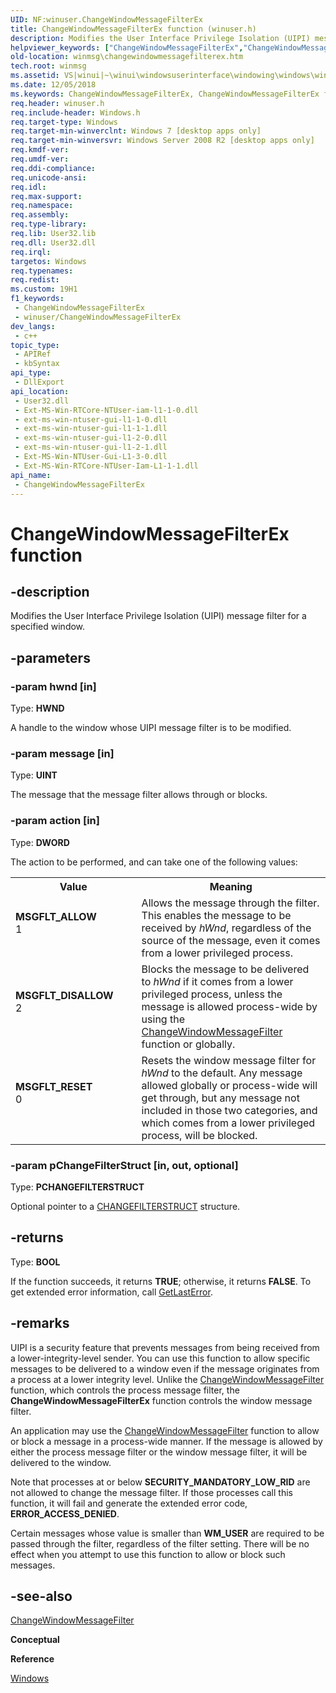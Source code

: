 ```yaml
---
UID: NF:winuser.ChangeWindowMessageFilterEx
title: ChangeWindowMessageFilterEx function (winuser.h)
description: Modifies the User Interface Privilege Isolation (UIPI) message filter for a specified window.
helpviewer_keywords: ["ChangeWindowMessageFilterEx","ChangeWindowMessageFilterEx function [Windows and Messages]","MSGFLT_ALLOW","MSGFLT_DISALLOW","MSGFLT_RESET","_win32_ChangeWindowMessageFilterEx","_win32_changewindowmessagefilterex_cpp","winmsg.changewindowmessagefilterex","winui._win32_changewindowmessagefilterex","winuser/ChangeWindowMessageFilterEx"]
old-location: winmsg\changewindowmessagefilterex.htm
tech.root: winmsg
ms.assetid: VS|winui|~\winui\windowsuserinterface\windowing\windows\windowreference\windowfunctions\changewindowmessagefilterex.htm
ms.date: 12/05/2018
ms.keywords: ChangeWindowMessageFilterEx, ChangeWindowMessageFilterEx function [Windows and Messages], MSGFLT_ALLOW, MSGFLT_DISALLOW, MSGFLT_RESET, _win32_ChangeWindowMessageFilterEx, _win32_changewindowmessagefilterex_cpp, winmsg.changewindowmessagefilterex, winui._win32_changewindowmessagefilterex, winuser/ChangeWindowMessageFilterEx
req.header: winuser.h
req.include-header: Windows.h
req.target-type: Windows
req.target-min-winverclnt: Windows 7 [desktop apps only]
req.target-min-winversvr: Windows Server 2008 R2 [desktop apps only]
req.kmdf-ver: 
req.umdf-ver: 
req.ddi-compliance: 
req.unicode-ansi: 
req.idl: 
req.max-support: 
req.namespace: 
req.assembly: 
req.type-library: 
req.lib: User32.lib
req.dll: User32.dll
req.irql: 
targetos: Windows
req.typenames: 
req.redist: 
ms.custom: 19H1
f1_keywords:
 - ChangeWindowMessageFilterEx
 - winuser/ChangeWindowMessageFilterEx
dev_langs:
 - c++
topic_type:
 - APIRef
 - kbSyntax
api_type:
 - DllExport
api_location:
 - User32.dll
 - Ext-MS-Win-RTCore-NTUser-iam-l1-1-0.dll
 - ext-ms-win-ntuser-gui-l1-1-0.dll
 - ext-ms-win-ntuser-gui-l1-1-1.dll
 - ext-ms-win-ntuser-gui-l1-2-0.dll
 - ext-ms-win-ntuser-gui-l1-2-1.dll
 - Ext-MS-Win-NTUser-Gui-L1-3-0.dll
 - Ext-MS-Win-RTCore-NTUser-Iam-L1-1-1.dll
api_name:
 - ChangeWindowMessageFilterEx
---
```


# ChangeWindowMessageFilterEx function


## -description

Modifies the User Interface Privilege Isolation (UIPI) message filter for a specified window.

## -parameters

### -param hwnd [in]

Type: <b>HWND</b>

A handle to the window whose UIPI message filter is to be modified.

### -param message [in]

Type: <b>UINT</b>

The message that the message filter allows through or blocks.

### -param action [in]

Type: <b>DWORD</b>

The action to be performed, and can take one of the following values:

<table>
<tr>
<th>Value</th>
<th>Meaning</th>
</tr>
<tr>
<td width="40%"><a id="MSGFLT_ALLOW"></a><a id="msgflt_allow"></a><dl>
<dt><b>MSGFLT_ALLOW</b></dt>
<dt>1</dt>
</dl>
</td>
<td width="60%">
Allows the message through the filter. This enables the message to be received by 
					<i>hWnd</i>, regardless of the source of the message, 
					even it comes from a lower privileged process.
					

</td>
</tr>
<tr>
<td width="40%"><a id="MSGFLT_DISALLOW"></a><a id="msgflt_disallow"></a><dl>
<dt><b>MSGFLT_DISALLOW</b></dt>
<dt>2</dt>
</dl>
</td>
<td width="60%">
Blocks the message to be delivered to <i>hWnd</i> if it comes from a lower privileged process, 
					unless the message is allowed process-wide by using the <a href="https://docs.microsoft.com/windows/desktop/api/winuser/nf-winuser-changewindowmessagefilter">ChangeWindowMessageFilter</a> function 
					or globally.
					

</td>
</tr>
<tr>
<td width="40%"><a id="MSGFLT_RESET"></a><a id="msgflt_reset"></a><dl>
<dt><b>MSGFLT_RESET</b></dt>
<dt>0</dt>
</dl>
</td>
<td width="60%">
Resets the window message filter for <i>hWnd</i> to the default.   Any message allowed
					globally or process-wide will get through, but any message not included 
					in those two categories, and which comes from a lower privileged process, will be blocked.
					

</td>
</tr>
</table>

### -param pChangeFilterStruct [in, out, optional]

Type: <b>PCHANGEFILTERSTRUCT</b>

Optional pointer to a <a href="https://docs.microsoft.com/windows/desktop/api/winuser/ns-winuser-changefilterstruct">CHANGEFILTERSTRUCT</a> structure.

## -returns

Type: <b>BOOL</b>

If the function succeeds, it returns <b>TRUE</b>; otherwise, it returns <b>FALSE</b>. To get extended error information, call <a href="https://docs.microsoft.com/windows/desktop/api/errhandlingapi/nf-errhandlingapi-getlasterror">GetLastError</a>.

## -remarks

UIPI is a security feature that prevents messages from being received from a lower-integrity-level sender.
		You can use this function to allow specific messages to be delivered to a window even 
		if the message originates from a process at a lower integrity level. Unlike the <a href="https://docs.microsoft.com/windows/desktop/api/winuser/nf-winuser-changewindowmessagefilter">ChangeWindowMessageFilter</a> function, 
		which controls the process message filter, the <b>ChangeWindowMessageFilterEx</b> function controls the window message filter. 
		

An application may use the <a href="https://docs.microsoft.com/windows/desktop/api/winuser/nf-winuser-changewindowmessagefilter">ChangeWindowMessageFilter</a> function to 
		allow or block a message in a process-wide manner. 
		If the message is allowed by either the process message filter 
		or the window message filter, it will be delivered to the window.
		

Note that processes at or below <b>SECURITY_MANDATORY_LOW_RID</b> are not allowed to change the message filter. 
		If those processes call this function, it will fail and generate the extended error code, <b>ERROR_ACCESS_DENIED</b>.
		

Certain messages whose value is smaller than <b>WM_USER</b> are required to be passed through the filter, 
		regardless of the filter setting. There will be no effect when you attempt to use this function to 
		allow or block such messages.

## -see-also

<a href="https://docs.microsoft.com/windows/desktop/api/winuser/nf-winuser-changewindowmessagefilter">ChangeWindowMessageFilter</a>



<b>Conceptual</b>



<b>Reference</b>



<a href="https://docs.microsoft.com/windows/desktop/winmsg/windows">Windows</a>

